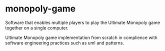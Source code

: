 # monopoly-game
Software that enables multiple players to play the Ultimate Monopoly game together on a single computer.

Ultimate Monopoly game implementation from scratch in complience with software engineering practices such as uml and patterns.   
